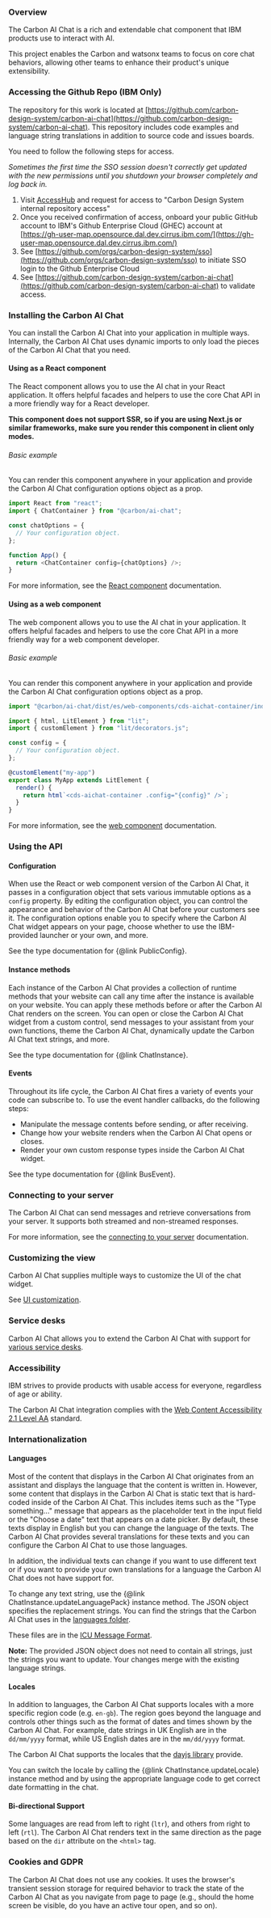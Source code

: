 ### Overview

The Carbon AI Chat is a rich and extendable chat component that IBM products use to interact with AI.

This project enables the Carbon and watsonx teams to focus on core chat behaviors, allowing other teams to enhance their product's unique extensibility.

### Accessing the Github Repo (IBM Only)

The repository for this work is located at [https://github.com/carbon-design-system/carbon-ai-chat](https://github.com/carbon-design-system/carbon-ai-chat). This repository includes code examples and language string translations in addition to source code and issues boards.

You need to follow the following steps for access.

_Sometimes the first time the SSO session doesn't correctly get updated with the new permissions until you shutdown your browser completely and log back in._

1. Visit [AccessHub](https://ibm-support.saviyntcloud.com/ECMv6/request/requestHome) and request for access to "Carbon Design System internal repository access"
2. Once you received confirmation of access, onboard your public GitHub account to IBM's Github Enterprise Cloud (GHEC) account at [https://gh-user-map.opensource.dal.dev.cirrus.ibm.com/](https://gh-user-map.opensource.dal.dev.cirrus.ibm.com/)
3. See [https://github.com/orgs/carbon-design-system/sso](https://github.com/orgs/carbon-design-system/sso) to initiate SSO login to the Github Enterprise Cloud
4. See [https://github.com/carbon-design-system/carbon-ai-chat](https://github.com/carbon-design-system/carbon-ai-chat) to validate access.

### Installing the Carbon AI Chat

You can install the Carbon AI Chat into your application in multiple ways. Internally, the Carbon AI Chat uses dynamic imports to only load the pieces of the Carbon AI Chat that you need.

#### Using as a React component

The React component allows you to use the AI chat in your React application. It offers helpful facades and helpers to use the core Chat API in a more friendly way for a React developer.

**This component does not support SSR, so if you are using Next.js or similar frameworks, make sure you render this component in client only modes.**

###### Basic example

You can render this component anywhere in your application and provide the Carbon AI Chat configuration options object as a prop.

```javascript
import React from "react";
import { ChatContainer } from "@carbon/ai-chat";

const chatOptions = {
  // Your configuration object.
};

function App() {
  return <ChatContainer config={chatOptions} />;
}
```

For more information, see the [React component](React.md) documentation.

#### Using as a web component

The web component allows you to use the AI chat in your application. It offers helpful facades and helpers to use the core Chat API in a more friendly way for a web component developer.

###### Basic example

You can render this component anywhere in your application and provide the Carbon AI Chat configuration options object as a prop.

```typescript
import "@carbon/ai-chat/dist/es/web-components/cds-aichat-container/index.js";

import { html, LitElement } from "lit";
import { customElement } from "lit/decorators.js";

const config = {
  // Your configuration object.
};

@customElement("my-app")
export class MyApp extends LitElement {
  render() {
    return html`<cds-aichat-container .config="{config}" />`;
  }
}
```

For more information, see the [web component](WebComponent.md) documentation.

### Using the API

#### Configuration

When use the React or web component version of the Carbon AI Chat, it passes in a configuration object that sets various immutable options as a `config` property. By editing the configuration object, you can control the appearance and behavior of the Carbon AI Chat before your customers see it. The configuration options enable you to specify where the Carbon AI Chat widget appears on your page, choose whether to use the IBM-provided launcher or your own, and more.

See the type documentation for {@link PublicConfig}.

#### Instance methods

Each instance of the Carbon AI Chat provides a collection of runtime methods that your website can call any time after the instance is available on your website. You can apply these methods before or after the Carbon AI Chat renders on the screen. You can open or close the Carbon AI Chat widget from a custom control, send messages to your assistant from your own functions, theme the Carbon AI Chat, dynamically update the Carbon AI Chat text strings, and more.

See the type documentation for {@link ChatInstance}.

#### Events

Throughout its life cycle, the Carbon AI Chat fires a variety of events your code can subscribe to. To use the event handler callbacks, do the following steps:

- Manipulate the message contents before sending, or after receiving.
- Change how your website renders when the Carbon AI Chat opens or closes.
- Render your own custom response types inside the Carbon AI Chat widget.

See the type documentation for {@link BusEvent}.

### Connecting to your server

The Carbon AI Chat can send messages and retrieve conversations from your server. It supports both streamed and non-streamed responses.

For more information, see the [connecting to your server](CustomServer.md) documentation.

### Customizing the view

Carbon AI Chat supplies multiple ways to customize the UI of the chat widget.

See [UI customization](Customization.md).

### Service desks

Carbon AI Chat allows you to extend the Carbon AI Chat with support for [various service desks](CustomServiceDesks.md).

### Accessibility

IBM strives to provide products with usable access for everyone, regardless of age or ability.

The Carbon AI Chat integration complies with the [Web Content Accessibility 2.1 Level AA](https://www.w3.org/WAI/standards-guidelines/wcag/new-in-21/) standard.

### Internationalization

#### Languages

Most of the content that displays in the Carbon AI Chat originates from an assistant and displays the language that the content is written in. However, some content that displays in the Carbon AI Chat is static text that is hard-coded inside of the Carbon AI Chat. This includes items such as the "Type something..." message that appears as the placeholder text in the input field or the "Choose a date" text that appears on a date picker. By default, these texts display in English but you can change the language of the texts. The Carbon AI Chat provides several translations for these texts and you can configure the Carbon AI Chat to use those languages.

In addition, the individual texts can change if you want to use different text or if you want to provide your own translations for a language the Carbon AI Chat does not have support for.

To change any text string, use the {@link ChatInstance.updateLanguagePack} instance method. The JSON object specifies the replacement strings. You can find the strings that the Carbon AI Chat uses in the [languages folder](https://github.com/carbon-design-system/carbon-ai-chat/tree/main/packages/ai-chat/src/languages).

These files are in the [ICU Message Format](http://userguide.icu-project.org/formatparse/messages).

**Note:** The provided JSON object does not need to contain all strings, just the strings you want to update. Your changes merge with the existing language strings.

#### Locales

In addition to languages, the Carbon AI Chat supports locales with a more specific region code (e.g. `en-gb`). The region goes beyond the language and controls other things such as the format of dates and times shown by the Carbon AI Chat. For example, date strings in UK English are in the `dd/mm/yyyy` format, while US English dates are in the `mm/dd/yyyy` format.

The Carbon AI Chat supports the locales that the [dayjs library](https://github.com/iamkun/dayjs/tree/dev/src/locale) provide.

You can switch the locale by calling the {@link ChatInstance.updateLocale} instance method and by using the appropriate language code to get correct date formatting in the chat.

#### Bi-directional Support

Some languages are read from left to right (`ltr`), and others from right to left (`rtl`). The Carbon AI Chat renders text in the same direction as the page based on the `dir` attribute on the `<html>` tag.

### Cookies and GDPR

The Carbon AI Chat does not use any cookies. It uses the browser's transient session storage for required behavior to track the state of the Carbon AI Chat as you navigate from page to page (e.g., should the home screen be visible, do you have an active tour open, and so on).
